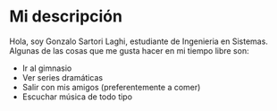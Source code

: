 # Mi descripción
Hola, soy Gonzalo Sartori Laghi, estudiante de Ingenieria en Sistemas. Algunas de las cosas que me gusta hacer en mi tiempo libre son:
- Ir al gimnasio
- Ver series dramáticas
- Salir con mis amigos (preferentemente a comer)
- Escuchar música de todo tipo
